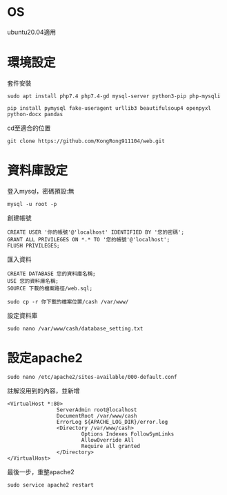 # OS  
ubuntu20.04適用  

# 環境設定  
套件安裝  
```
sudo apt install php7.4 php7.4-gd mysql-server python3-pip php-mysqli  
```
```
pip install pymysql fake-useragent urllib3 beautifulsoup4 openpyxl python-docx pandas  
``` 

cd至適合的位置
```
git clone https://github.com/KongRong911104/web.git
```
# 資料庫設定
登入mysql，密碼預設:無
```
mysql -u root -p
```
創建帳號
```
CREATE USER '你的帳號'@'localhost' IDENTIFIED BY '您的密碼';
GRANT ALL PRIVILEGES ON *.* TO '您的帳號'@'localhost';
FLUSH PRIVILEGES;
```
匯入資料
```
CREATE DATABASE 您的資料庫名稱;
USE 您的資料庫名稱;
SOURCE 下載的檔案路徑/web.sql;

```
```
sudo cp -r 你下載的檔案位置/cash /var/www/
```
設定資料庫
```
sudo nano /var/www/cash/database_setting.txt
```
# 設定apache2
```
sudo nano /etc/apache2/sites-available/000-default.conf
```
註解沒用到的內容，並新增
```
<VirtualHost *:80>
                ServerAdmin root@localhost
                DocumentRoot /var/www/cash
                ErrorLog ${APACHE_LOG_DIR}/error.log
                <Directory /var/www/cash>
                        Options Indexes FollowSymLinks
                        AllowOverride All
                        Require all granted
                </Directory>
</VirtualHost>
```
最後一步，重整apache2
```
sudo service apache2 restart
```
